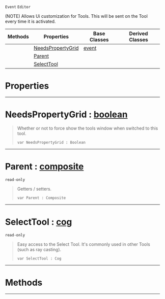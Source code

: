  `Event` `Editor`



(NOTE) Allows Ui customization for Tools. This will be sent on the Tool every time it is activated.

|Methods|Properties|Base Classes|Derived Classes|
|---|---|---|---|
| |[ NeedsPropertyGrid](tooluievent.md#needspropertygrid-zilch-e)|[event](event.md)| |
| |[ Parent](tooluievent.md#parent-zilch-engine-docum)| | |
| |[ SelectTool](tooluievent.md#selecttool-zilch-engine-d)| | |


 #  Properties


---  
 #  NeedsPropertyGrid : [boolean](../nada_base_types/boolean.md)

> Whether or not to force show the tools window when switched to this tool.
> ``` lang=cpp, name=Nada
> var NeedsPropertyGrid : Boolean


---  
 #  Parent : [composite](composite.md)

 `read-only`

> Getters / setters.
> ``` lang=cpp, name=Nada
> var Parent : Composite


---  
 #  SelectTool : [cog](cog.md)

 `read-only`

> Easy access to the Select Tool. It's commonly used in other Tools (such as ray casting).
> ``` lang=cpp, name=Nada
> var SelectTool : Cog


---  
 #  Methods


---  
 

 